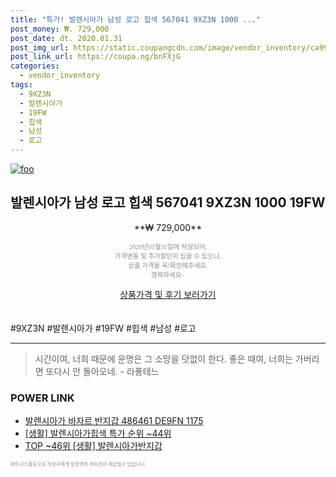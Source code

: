 ```yaml
--- 
title: "특가! 발렌시아가 남성 로고 힙색 567041 9XZ3N 1000 ..." 
post_money: ₩. 729,000 
post_date: dt. 2020.01.31 
post_img_url: https://static.coupangcdn.com/image/vendor_inventory/ca99/b68dc3669e710c139d98ff31c9c5d717b66c6cad8916f57398ebfd3edd2a.jpg 
post_link_url: https://coupa.ng/bnFXjG 
categories: 
  - vendor_inventory 
tags: 
  - 9XZ3N 
  - 발렌시아가 
  - 19FW 
  - 힙색 
  - 남성 
  - 로고 
--- 
```

[![foo](https://static.coupangcdn.com/image/vendor_inventory/ca99/b68dc3669e710c139d98ff31c9c5d717b66c6cad8916f57398ebfd3edd2a.jpg)](https://coupa.ng/bnFXjG) 

## 발렌시아가 남성 로고 힙색 567041 9XZ3N 1000 19FW 
<p style="text-align: center;">**₩ 729,000**</p> 
<p style="text-align: center;"><span style="color: #898c8f; font-family: Georgia,Times,serif; font-size: 0.75em;">2020년01월31일에 작성되어, <br>가격변동 및 추가할인이 있을 수 있으니,<br> 상품 가격을 꼭!확인해주세요.<br>행복하세요~</span> 
</p>	 
<div markdown="0" style="text-align: center;"><a href="https://coupa.ng/bnFXjG" class="btn btn--success">상품가격 및 후기 보러가기</a></div> 
<br><br> 
  #9XZ3N #발렌시아가 #19FW #힙색 #남성 #로고 
<hr> 

> 시간이여, 너희 때문에 운명은 그 소망을 덧없이 한다. 좋은 때여, 너희는 가버리면 또다시 안 돌아오네. - 라퐁테느 


### POWER LINK

* <a href="https://blog.naver.com/sakai111/221784662844" target="_blank">발렌시아가 바자르 반지갑 486461 DE9FN 1175</a>
* <a href="https://blog.naver.com/sakai111/221790808680" target="_blank"> [생활] 발렌시아가힙색 특가 순위 ~44위</a>
* <a href="https://blog.naver.com/an0733/221784639543" target="_blank"> TOP ~46위 [생활] 발렌시아가반지갑</a>

<span style="color: #898c8f; font-family: Georgia,Times,serif; font-size: 0.55em;">파트너스활동으로 작성자에게 일정액의 커미션이 제공될수 있습니다.</span> 
